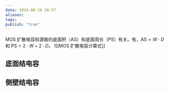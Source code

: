 ```yaml
---
date: 2024-08-19 10:57
aliases: 
tags: 
publish: "true"
---
```

MOS 扩散电容和源极的底面积（$\mathrm{AS}$）和底面周长（$\mathrm{PS}$）有关。有，$\mathrm{AS} = W\cdot D$ 和 $\mathrm{PS} = 2\cdot W+2\cdot D$。
![[MOS 扩散电容计算式]]

## 底面结电容


## 侧壁结电容

